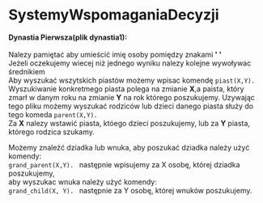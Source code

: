 # SystemyWspomaganiaDecyzji

<b>Dynastia Pierwsza(plik dynastia1):</b></br></br>
Nalezy pamiętać aby umieścić imię osoby pomiędzy znakami <b>' '</b> </br>
Jeżeli oczekujemy wiecej niż jednego wyniku nalezy kolejne wywoływac średnikiem</br>
Aby wyszukać wszytskich piastów możemy wpisac komendę <code>piast(X,Y).</code></br> Wyszukiwanie konkretmego piasta polega na zmianie <b>X</b>,a paista, który zmarł w danym roku na zmianie <b>Y</b> na rok którego poszukujemy. 
Uzywając tego pliku możemy wyszukać rodziców lub dzieci danego piasta służy do tego komeda <code>parent(X,Y).</code></br>
Za <b>X</b> nalezy wstawić piasta, któego dzieci poszukujemy, lub za <b>Y</b> piasta, którego rodzica szukamy.

Możemy znaleźć dziadka lub wnuka, aby poszukać dziadka należy użyć komendy:</br> <code>grand_parent(X,Y). </code> następnie wpisujemy za X osobę, której dziadka poszukujemy,</br> aby wyszukac wnuka należy użyć komendy:</br> <code>grand_child(X, Y). </code> następnie za Y osobę, której wnuków poszukujemy. 
